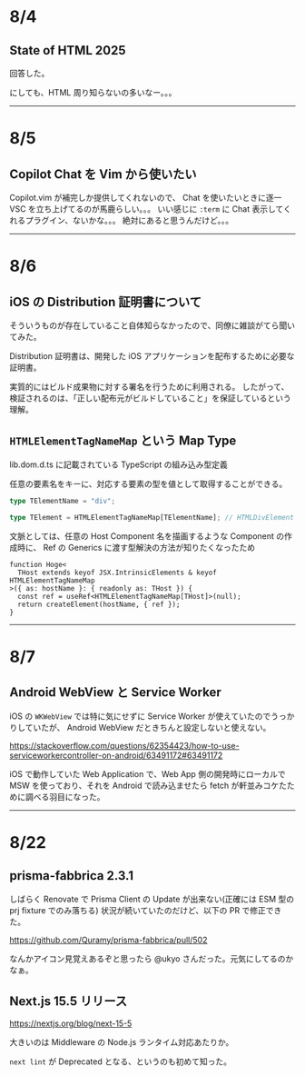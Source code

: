 # 8/4

## State of HTML 2025

回答した。

にしても、HTML 周り知らないの多いなー。。。

---

# 8/5

## Copilot Chat を Vim から使いたい

Copilot.vim が補完しか提供してくれないので、 Chat を使いたいときに逐一 VSC を立ち上げてるのが馬鹿らしい。。。
いい感じに `:term` に Chat 表示してくれるプラグイン、ないかな。。。
絶対にあると思うんだけど。。。

---

# 8/6

## iOS の Distribution 証明書について

そういうものが存在していること自体知らなかったので、同僚に雑談がてら聞いてみた。

Distribution 証明書は、開発した iOS アプリケーションを配布するために必要な証明書。

実質的にはビルド成果物に対する署名を行うために利用される。
したがって、検証されるのは、「正しい配布元がビルドしていること」を保証しているという理解。

## `HTMLElementTagNameMap` という Map Type

lib.dom.d.ts に記載されている TypeScript の組み込み型定義

任意の要素名をキーに、対応する要素の型を値として取得することができる。

```ts
type TElementName = "div";

type TElement = HTMLElementTagNameMap[TElementName]; // HTMLDivElement
```

文脈としては、任意の Host Component 名を描画するような Component の作成時に、 Ref の Generics に渡す型解決の方法が知りたくなったため

```tsx
function Hoge<
  THost extends keyof JSX.IntrinsicElements & keyof HTMLElementTagNameMap
>({ as: hostName }: { readonly as: THost }) {
  const ref = useRef<HTMLElementTagNameMap[THost]>(null);
  return createElement(hostName, { ref });
}
```

---

# 8/7

## Android WebView と Service Worker

iOS の `WKWebView` では特に気にせずに Service Worker が使えていたのでうっかりしていたが、 Android WebView だときちんと設定しないと使えない。

https://stackoverflow.com/questions/62354423/how-to-use-serviceworkercontroller-on-android/63491172#63491172

iOS で動作していた Web Application で、Web App 側の開発時にローカルで MSW を使っており、それを Android で読み込ませたら fetch が軒並みコケたために調べる羽目になった。

---

# 8/22

## prisma-fabbrica 2.3.1

しばらく Renovate で Prisma Client の Update が出来ない(正確には ESM 型の prj fixture でのみ落ちる) 状況が続いていたのだけど、以下の PR で修正できた。

https://github.com/Quramy/prisma-fabbrica/pull/502

なんかアイコン見覚えあるぞと思ったら @ukyo さんだった。元気にしてるのかなぁ。

## Next.js 15.5 リリース

https://nextjs.org/blog/next-15-5

大きいのは Middleware の Node.js ランタイム対応あたりか。

`next lint` が Deprecated となる、というのも初めて知った。
